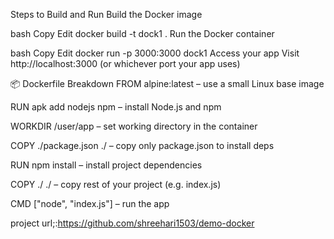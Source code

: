  Steps to Build and Run
Build the Docker image

bash
Copy
Edit
docker build -t dock1 .
Run the Docker container

bash
Copy
Edit
docker run -p 3000:3000 dock1
Access your app
Visit http://localhost:3000 (or whichever port your app uses)

📦 Dockerfile Breakdown
FROM alpine:latest – use a small Linux base image

RUN apk add nodejs npm – install Node.js and npm

WORKDIR /user/app – set working directory in the container

COPY ./package.json ./ – copy only package.json to install deps

RUN npm install – install project dependencies

COPY ./ ./ – copy rest of your project (e.g. index.js)

CMD ["node", "index.js"] – run the app

project url;:https://github.com/shreehari1503/demo-docker
